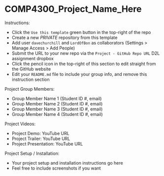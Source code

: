 # COMP4300_Project_Name_Here

Instructions:

* Click the `Use this template` green button in the top-right of the repo
* Create a new *PRIVATE* repository from this template
* Add user `davechurchill` and `LordOfBon` as collaborators (Settings > Manage Access > Add People)
* Submit the URL to your new repo via the `Project - GitHub Repo URL` D2L assignment dropbox
* Click the pencil icon in the top-right of this section to edit straight from the GitHub website
* Edit your `README.md` file to include your group info, and remove this instruction section

Project Group Members:

* Group Member Name 1 (Student ID #, email)
* Group Member Name 2 (Student ID #, email)
* Group Member Name 3 (Student ID #, email)
* Group Member Name 4 (Student ID #, email)

Project Videos:

* Project Demo: YouTube URL
* Project Trailer: YouTube URL
* Project Presentation: YouTube URL

Project Setup / Installation:

* Your project setup and installation instructions go here
* Feel free to include screenshots if you want

